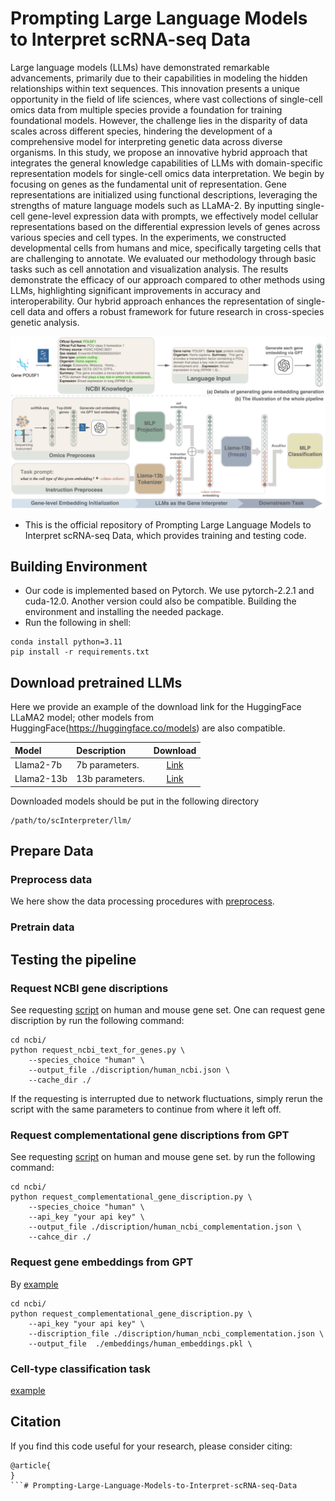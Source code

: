 # Prompting Large Language Models to Interpret scRNA-seq Data
Large language models (LLMs) have demonstrated remarkable advancements, primarily due to their capabilities in modeling the hidden relationships within text sequences. 
This innovation presents a unique opportunity in the field of life sciences, where vast collections of single-cell omics data from multiple species provide a foundation for training foundational models. 
However, the challenge lies in the disparity of data scales across different species, hindering the development of a comprehensive model for interpreting genetic data across diverse organisms.
In this study, we propose an innovative hybrid approach that integrates the general knowledge capabilities of LLMs with domain-specific representation models for single-cell omics data interpretation. 
We begin by focusing on genes as the fundamental unit of representation. Gene representations are initialized using functional descriptions, leveraging the strengths of mature language models such as LLaMA-2. 
By inputting single-cell gene-level expression data with prompts, we effectively model cellular representations based on the differential expression levels of genes across various species and cell types.
In the experiments, we constructed developmental cells from humans and mice, specifically targeting cells that are challenging to annotate. We evaluated our methodology through basic tasks such as cell annotation and visualization analysis. The results demonstrate the efficacy of our approach compared to other methods using LLMs, highlighting significant improvements in accuracy and interoperability. 
Our hybrid approach enhances the representation of single-cell data and offers a robust framework for future research in cross-species genetic analysis.

<div align=center><img src="img/main-all.png" alt="alt text" width="800" ></div>


- This is the official repository of Prompting Large Language Models to Interpret scRNA-seq Data, which provides training and testing code.

## Building Environment
- Our code is implemented based on Pytorch. We use pytorch-2.2.1 and cuda-12.0. Another version could also be compatible. Building the environment and installing the needed package. 
- Run the following in shell:
```
conda install python=3.11
pip install -r requirements.txt
```

## Download pretrained LLMs
Here we provide an example of the download link for the HuggingFace LLaMA2 model; other models from HuggingFace(https://huggingface.co/models) are also compatible.

| Model | Description | Download | 
|:------|:-------|:-------:|
| Llama2-7b | 7b parameters. |[Link](https://huggingface.co/meta-llama/Llama-2-7b-hf) | 
| Llama2-13b | 13b parameters.| [Link](https://huggingface.co/meta-llama/Llama-2-13b-hf) | 

Downloaded models should be put in the following directory
```
/path/to/scInterpreter/llm/
```


## Prepare Data
### Preprocess data 
We here show the data processing procedures with [preprocess](./preprocess).

### Pretrain data



## Testing the pipeline
### Request NCBI gene discriptions
See requesting [script](ncbi/request_ncbi_text_for_genes.py)  on human and mouse gene set.
One can request gene discription by run the following command:
```
cd ncbi/
python request_ncbi_text_for_genes.py \
    --species_choice "human" \
    --output_file ./discription/human_ncbi.json \
    --cache_dir ./
```
If the requesting is interrupted due to network fluctuations, simply rerun the script with the same parameters to continue from where it left off.

### Request complementational gene discriptions from GPT
See requesting [script](ncbi/request_complementational_gene_discription.py)  on human and mouse gene set.
by run the following command:
```
cd ncbi/
python request_complementational_gene_discription.py \
    --species_choice "human" \
    --api_key "your api key" \
    --output_file ./discription/human_ncbi_complementation.json \
    --cahce_dir ./
```

### Request gene embeddings from GPT
By [example](ncbi/request_embeddings_for_genes.py)
```
cd ncbi/
python request_complementational_gene_discription.py \
    --api_key "your api key" \
    --discription_file ./discription/human_ncbi_complementation.json \
    --output_file  ./embeddings/human_embeddings.pkl \
```

### Cell-type classification task
[example](celltype_classification.ipynb)


## Citation
If you find this code useful for your research, please consider citing:
```
@article{
}
```# Prompting-Large-Language-Models-to-Interpret-scRNA-seq-Data
